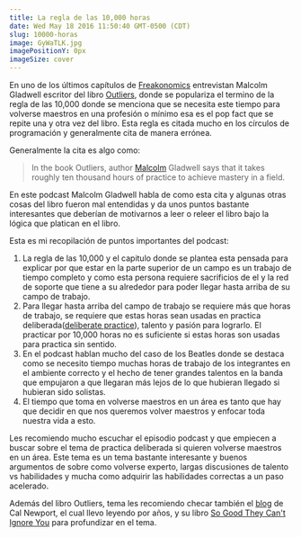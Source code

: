 ```yaml
---
title: La regla de las 10,000 horas
date: Wed May 18 2016 11:50:40 GMT-0500 (CDT)
slug: 10000-horas
image: GyWaTLK.jpg
imagePositionY: 0px
imageSize: cover
---
```

En uno de los últimos capítulos de [Freakonomics](http://freakonomics.com/podcast/malcolm-gladwell/) entrevistan Malcolm Gladwell escritor del libro [Outliers](http://www.amazon.com/Outliers-Story-Success-Malcolm-Gladwell/dp/0316017930/), donde se populariza el termino de la regla de las 10,000 donde se menciona que se necesita este tiempo para volverse maestros en una profesión o mínimo esa es el pop fact que se repite una y otra vez del libro. Esta regla es citada mucho en los círculos de programación y generalmente cita de manera errónea. 

Generalmente la cita es algo como:

> In the book Outliers, author [Malcolm](https://en.wikipedia.org/wiki/Malcolm_Gladwell) Gladwell says that it takes roughly ten thousand hours of practice to achieve mastery in a field.

En este podcast Malcolm Gladwell habla de como esta cita y algunas otras cosas del libro fueron mal entendidas y da unos puntos bastante interesantes que deberían de motivarnos a leer o releer el libro bajo la lógica que platican en el libro.

Esta es mi recopilación de puntos importantes del podcast:

1. La regla de las 10,000 y el capitulo donde se plantea esta pensada para explicar por que estar en la parte superior de un campo es un trabajo de tiempo completo y como esta persona requiere sacrificios de el y la red de soporte que tiene a su alrededor para poder llegar hasta arriba de su campo de trabajo.
2. Para llegar hasta arriba del campo de trabajo se requiere más que horas de trabajo, se requiere que estas horas sean usadas en practica deliberada([deliberate practice](https://en.wikipedia.org/wiki/Practice_(learning_method))), talento y pasión para lograrlo. El practicar por 10,000 horas no es suficiente si estas horas son usadas para practica sin sentido.
3. En el podcast hablan mucho del caso de los Beatles donde se destaca como se necesito tiempo muchas horas de trabajo de los integrantes en el ambiente correcto y el hecho de tener grandes talentos en la banda que empujaron a que llegaran más lejos de lo que hubieran llegado si hubieran sido solistas.
4. El tiempo que toma en volverse maestros en un área es tanto que hay que decidir en que nos queremos volver maestros y enfocar toda nuestra vida a esto.

Les recomiendo mucho escuchar el episodio podcast y que empiecen a buscar sobre el tema de practica deliberada si quieren volverse maestros en un área. Este tema es un tema bastante interesante y buenos argumentos de sobre como volverse experto, largas discusiones de talento vs habilidades y mucha como adquirir las habilidades correctas a un paso acelerado.

Además del libro Outliers, tema les recomiendo checar también el [blog](http://calnewport.com/blog/) de Cal Newport, el cual llevo leyendo por años, y su libro [So Good They Can't Ignore You](http://www.amazon.com/Good-They-Cant-Ignore-You/dp/1455509124) para profundizar en el tema.